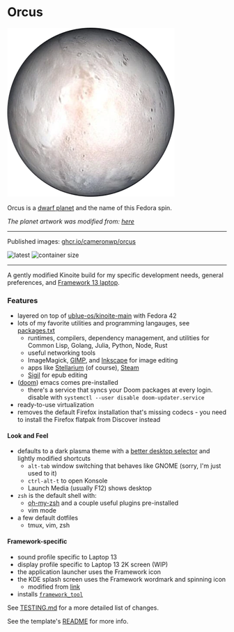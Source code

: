 # Orcus

![Orcus](system_files/usr/share/pixmaps/orcus.png)

Orcus is a [dwarf planet](https://en.wikipedia.org/wiki/Orcus_(dwarf_planet)) and the name of this Fedora spin.

*The planet artwork was modified from: [here](https://thesolarsystem.fandom.com/wiki/Orcus)*

---

Published images: [ghcr.io/cameronwp/orcus](https://github.com/cameronwp/Orcus/pkgs/container/orcus)

![latest](https://ghcr-badge.egpl.dev/cameronwp/orcus/tags?color=%2344cc11&ignore=sha256*&n=1&label=latest&trim=)&nbsp;![container size](https://ghcr-badge.egpl.dev/cameronwp/orcus/size?color=%2344cc11&tag=latest&label=image+size&trim=)

---

A gently modified Kinoite build for my specific development needs, general preferences, and [Framework 13 laptop](https://frame.work/laptop13).

### Features

* layered on top of [ublue-os/kinoite-main](https://github.com/ublue-os/main/pkgs/container/kinoite-main) with Fedora 42
* lots of my favorite utilities and programming langauges, see [packages.txt](build_files/packages.txt)
  - runtimes, compilers, dependency management, and utilities for Common Lisp, Golang, Julia, Python, Node, Rust
  - useful networking tools
  - ImageMagick, [GIMP](https://www.gimp.org), and [Inkscape](https://inkscape.org/) for image editing
  - apps like [Stellarium](https://stellarium.org/) (of course), [Steam](https://store.steampowered.com/)
  - [Sigil](https://sigil-ebook.com/) for epub editing
* ([doom](https://github.com/doomemacs/doomemacs)) emacs comes pre-installed
    - there's a service that syncs your Doom packages at every login. disable with `systemctl --user disable doom-updater.service`
* ready-to-use virtualization
* removes the default Firefox installation that's missing codecs - you need to install the Firefox flatpak from Discover instead

#### Look and Feel

* defaults to a dark plasma theme with a [better desktop selector](https://store.kde.org/p/2200890) and lightly modified shortcuts
  - `alt-tab` window switching that behaves like GNOME (sorry, I'm just used to it)
  - `ctrl-alt-t` to open Konsole
  - Launch Media (usually F12) shows desktop
* `zsh` is the default shell with:
  - [oh-my-zsh](https://github.com/ohmyzsh/ohmyzsh) and a couple useful plugins pre-installed
  - vim mode
* a few default dotfiles
  - tmux, vim, zsh

#### Framework-specific

* sound profile specific to Laptop 13
* display profile specific to Laptop 13 2K screen (WIP)
* the application launcher uses the Framework icon
* the KDE splash screen uses the Framework wordmark and spinning icon
  - modified from [link](https://github.com/dblanque/framework-kde-splash)
* installs [`framework_tool`](https://github.com/FrameworkComputer/framework-system?tab=readme-ov-file#installation)

See [TESTING.md](TESTING.md) for a more detailed list of changes.

See the template's [README](docs/README.md) for more info.

